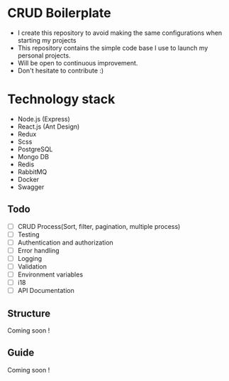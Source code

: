 # CRUD Boilerplate

 - I create this repository to avoid making the same configurations when starting my projects
 - This repository contains the simple code base I use to launch my personal projects.
 - Will be open to continuous improvement.
 -  Don't hesitate to contribute :)

# Technology stack

- Node.js (Express)
- React.js (Ant Design)
- Redux
- Scss
- PostgreSQL
- Mongo DB
- Redis
- RabbitMQ
- Docker
- Swagger

## Todo

- [ ] CRUD Process(Sort, filter, pagination, multiple process)
- [ ] Testing
- [ ] Authentication and authorization
- [ ] Error handling
- [ ] Logging
- [ ] Validation
- [ ] Environment variables
- [ ] i18
- [ ] API Documentation

## Structure
Coming soon !

## Guide
Coming soon !